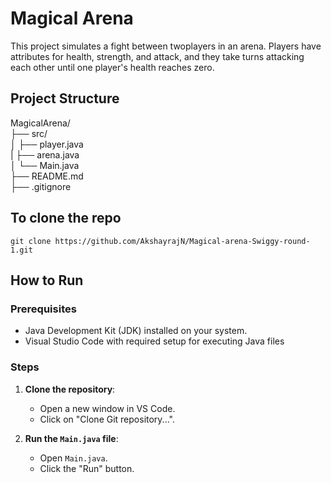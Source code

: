 # Magical Arena

This project simulates a fight between twoplayers in an arena. Players have attributes for health, strength, and attack, and they take turns attacking each other until one player's health reaches zero.

## Project Structure
MagicalArena/ </br>
├── src/ </br>
│ ├── player.java </br>
| ├── arena.java </br>
│ └── Main.java </br>
├── README.md </br>
├── .gitignore </br>

## To clone the repo 

```
git clone https://github.com/AkshayrajN/Magical-arena-Swiggy-round-1.git
```

## How to Run

### Prerequisites

- Java Development Kit (JDK) installed on your system.
- Visual Studio Code with required setup for executing Java files

### Steps

1. **Clone the repository**:  
    - Open a new window in VS Code.
    - Click on "Clone Git repository...".

2. **Run the `Main.java` file**:  
    - Open `Main.java`.
    - Click the "Run" button.
     
   
